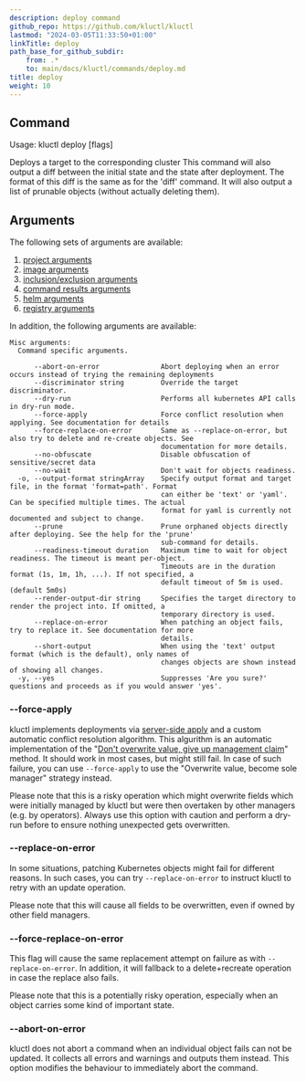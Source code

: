 ```yaml
---
description: deploy command
github_repo: https://github.com/kluctl/kluctl
lastmod: "2024-03-05T11:33:50+01:00"
linkTitle: deploy
path_base_for_github_subdir:
    from: .*
    to: main/docs/kluctl/commands/deploy.md
title: deploy
weight: 10
---
```




## Command
<!-- BEGIN SECTION "deploy" "Usage" false -->
Usage: kluctl deploy [flags]

Deploys a target to the corresponding cluster
This command will also output a diff between the initial state and the state after
deployment. The format of this diff is the same as for the 'diff' command.
It will also output a list of prunable objects (without actually deleting them).

<!-- END SECTION -->

## Arguments
The following sets of arguments are available:
1. [project arguments](./common-arguments.md#project-arguments)
1. [image arguments](./common-arguments.md#image-arguments)
1. [inclusion/exclusion arguments](./common-arguments.md#inclusionexclusion-arguments)
1. [command results arguments](./common-arguments.md#command-results-arguments)
1. [helm arguments](./common-arguments.md#helm-arguments)
1. [registry arguments](./common-arguments.md#registry-arguments)

In addition, the following arguments are available:
<!-- BEGIN SECTION "deploy" "Misc arguments" true -->
```
Misc arguments:
  Command specific arguments.

      --abort-on-error               Abort deploying when an error occurs instead of trying the remaining deployments
      --discriminator string         Override the target discriminator.
      --dry-run                      Performs all kubernetes API calls in dry-run mode.
      --force-apply                  Force conflict resolution when applying. See documentation for details
      --force-replace-on-error       Same as --replace-on-error, but also try to delete and re-create objects. See
                                     documentation for more details.
      --no-obfuscate                 Disable obfuscation of sensitive/secret data
      --no-wait                      Don't wait for objects readiness.
  -o, --output-format stringArray    Specify output format and target file, in the format 'format=path'. Format
                                     can either be 'text' or 'yaml'. Can be specified multiple times. The actual
                                     format for yaml is currently not documented and subject to change.
      --prune                        Prune orphaned objects directly after deploying. See the help for the 'prune'
                                     sub-command for details.
      --readiness-timeout duration   Maximum time to wait for object readiness. The timeout is meant per-object.
                                     Timeouts are in the duration format (1s, 1m, 1h, ...). If not specified, a
                                     default timeout of 5m is used. (default 5m0s)
      --render-output-dir string     Specifies the target directory to render the project into. If omitted, a
                                     temporary directory is used.
      --replace-on-error             When patching an object fails, try to replace it. See documentation for more
                                     details.
      --short-output                 When using the 'text' output format (which is the default), only names of
                                     changes objects are shown instead of showing all changes.
  -y, --yes                          Suppresses 'Are you sure?' questions and proceeds as if you would answer 'yes'.

```
<!-- END SECTION -->

### --force-apply
kluctl implements deployments via [server-side apply](https://kubernetes.io/docs/reference/using-api/server-side-apply/)
and a custom automatic conflict resolution algorithm. This algurithm is an automatic implementation of the
"[Don't overwrite value, give up management claim](https://kubernetes.io/docs/reference/using-api/server-side-apply/#conflicts)"
method. It should work in most cases, but might still fail. In case of such failure, you can use `--force-apply` to
use the "Overwrite value, become sole manager" strategy instead.

Please note that this is a risky operation which might overwrite fields which were initially managed by kluctl but were
then overtaken by other managers (e.g. by operators). Always use this option with caution and perform a dry-run
before to ensure nothing unexpected gets overwritten.

### --replace-on-error
In some situations, patching Kubernetes objects might fail for different reasons. In such cases, you can try
`--replace-on-error` to instruct kluctl to retry with an update operation.

Please note that this will cause all fields to be overwritten, even if owned by other field managers.

### --force-replace-on-error
This flag will cause the same replacement attempt on failure as with `--replace-on-error`. In addition, it will fallback
to a delete+recreate operation in case the replace also fails.

Please note that this is a potentially risky operation, especially when an object carries some kind of important state.

### --abort-on-error
kluctl does not abort a command when an individual object fails can not be updated. It collects all errors and warnings
and outputs them instead. This option modifies the behaviour to immediately abort the command.
